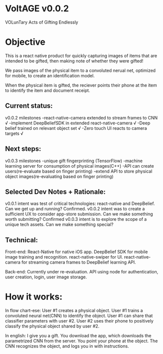 # VoltAGE v0.0.2
VOLunTary Acts of Gifting Endlessly

# Objective
This is a react native product for quickly capturing images of items that are intended to be gifted, then making note of whether they were gifted!

We pass images of the physical item to a convoluted nerual net, optimized for mobile, to create an identification model.

When the physical item is gifted, the reciever points their phone at the item to identify the item and document receipt.

## Current status:
v0.0.2 milestones
-react-native-camera extended to stream frames to CNN √
-implement DeepBeliefSDK in extended react-native-camera √
-Deep belief trained on relevant object set √
-Zero touch UI reacts to camera targets √

## Next steps:
v0.0.3 milestones
-unique gift fingerprinting (TensorFlow)
-machine learning server for consumption of physical images(C++)
-API can create users(re-evaluate based on finger printing)
-extend API to store physical object images(re-evaluating based on finger printing)

## Selected Dev Notes + Rationale:
v0.0.1 intent was test of critical technologies: react-native and DeepBelief. Can we get up and running? Confirmed.
v0.0.2 intent was to create a sufficient UX to consider app-store submission. Can we make something worth submitting? Confirmed
v0.0.3 intent is to explore the scope of a unique tech assets. Can we make something special?

## Technical:

Front-end:
React-Native for native iOS app.
DeepBelief SDK for mobile image training and recognition.
react-native-swiper for UI.
react-native-camera for streaming camera frames to DeepBelief learning API.

Back-end:
Currently under re-evaluation.
API using node for authentication, user creation, login, user image storage.

# How it works:
In flow chart-ese: User #1 creates a physical object. User #1 trains a convoluted neural net(CNN) to identify the object. User #1 can share that classifier parameters with user #2. User #2 uses their phone to positively classify the physical object shared by user #2.

In english: I give you a gift. You download the app, which downloads the parametrized CNN from the server. You point your phone at the object. The CNN recognizes the object, and logs you in with instructions.
